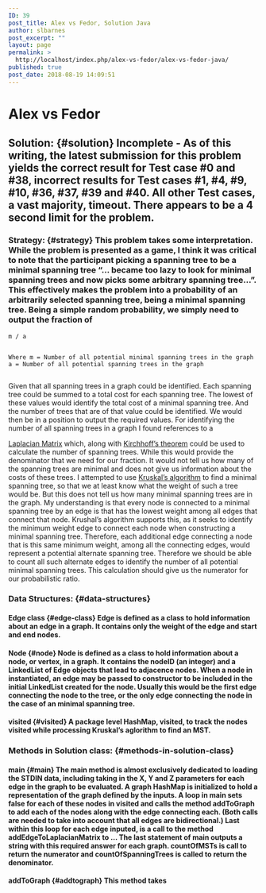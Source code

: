 ```yaml
---
ID: 39
post_title: Alex vs Fedor, Solution Java
author: slbarnes
post_excerpt: ""
layout: page
permalink: >
  http://localhost/index.php/alex-vs-fedor/alex-vs-fedor-java/
published: true
post_date: 2018-08-19 14:09:51
---
```

# Alex vs Fedor

## Solution: {#solution} Incomplete - As of this writing, the latest submission for this problem yields the correct result for Test case #0 and #38, incorrect results for Test cases #1, #4, #9, #10, #36, #37, #39 and #40. All other Test cases, a vast majority, timeout. There appears to be a 4 second limit for the problem. 

### Strategy: {#strategy} This problem takes some interpretation. While the problem is presented as a game, I think it was critical to note that the participant picking a spanning tree to be a minimal spanning tree “… became too lazy to look for minimal spanning trees and now picks some arbitrary spanning tree…”. This effectively makes the problem into a probability of an arbitrarily selected spanning tree, being a minimal spanning tree. Being a simple random probability, we simply need to output the fraction of 

<div class="highlighter-rouge">
  <div class="highlight">
    <pre class="highlight"><code>m / a

Where
m = Number of all potential minimal spanning trees in the graph
a = Number of all potential spanning trees in the graph
</code></pre>
  </div>
</div> Given that all spanning trees in a graph could be identified. Each spanning tree could be summed to a total cost for each spanning tree. The lowest of these values would identify the total cost of a minimal spanning tree. And the number of trees that are of that value could be identified. We would then be in a position to output the required values. For identifying the number of all spanning trees in a graph I found references to a 

<a href="https://en.wikipedia.org/wiki/Laplacian_matrix" target="\_blank">Laplacian Matrix</a> which, along with <a href="https://en.wikipedia.org/wiki/Kirchhoff%27s_theorem" target="\_blank">Kirchhoff’s theorem</a> could be used to calculate the number of spanning trees. While this would provide the denominator that we need for our fraction. It would not tell us how many of the spanning trees are minimal and does not give us information about the costs of these trees. I attempted to use <a href="https://en.wikipedia.org/wiki/Kruskal%27s_algorithm" target="\_blank">Kruskal’s algorithm</a> to find a minimal spanning tree, so that we at least know what the weight of such a tree would be. But this does not tell us how many minimal spanning trees are in the graph. My understanding is that every node is connected to a minimal spanning tree by an edge is that has the lowest weight among all edges that connect that node. Krushal’s algorithm supports this, as it seeks to identify the minimum weight edge to connect each node when constructing a minimal spanning tree. Therefore, each additional edge connecting a node that is this same minimum weight, among all the connecting edges, would represent a potential alternate spanning tree. Therefore we should be able to count all such alternate edges to identify the number of all potential minimal spanning trees. This calculation should give us the numerator for our probabilistic ratio. 
### Data Structures: {#data-structures}

#### Edge class {#edge-class} Edge is defined as a class to hold information about an edge in a graph. It contains only the weight of the edge and start and end nodes. 

#### Node {#node} Node is defined as a class to hold information about a node, or vertex, in a graph. It contains the nodeID (an integer) and a LinkedList of Edge objects that lead to adjacence nodes. When a node in instantiated, an edge may be passed to constructor to be included in the initial LinkedList created for the node. Usually this would be the first edge connecting the node to the tree, or the only edge connecting the node in the case of an minimal spanning tree. 

#### visited {#visited} A package level HashMap, visited, to track the nodes visited while processing Kruskal’s aglorithm to find an MST. 

### Methods in Solution class: {#methods-in-solution-class}

#### main {#main} The main method is almost exclusively dedicated to loading the STDIN data, including taking in the X, Y and Z parameters for each edge in the graph to be evaluated. A graph HashMap is initialized to hold a representation of the graph defined by the inputs. A loop in main sets false for each of these nodes in visited and calls the method addToGraph to add each of the nodes along with the edge connecting each. (Both calls are needed to take into account that all edges are bidirectional.) Last within this loop for each edge inputed, is a call to the method addEdgeToLaplacianMatrix to … The last statement of main outputs a string with this required answer for each graph. countOfMSTs is call to return the numerator and countOfSpanningTrees is called to return the denominator. 

#### addToGraph {#addtograph} This method takes